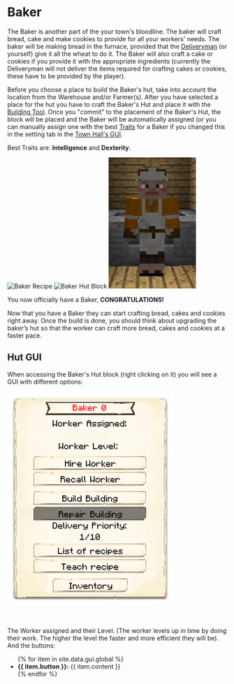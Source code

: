 # Baker

The Baker is another part of the your town's bloodline. The baker will craft bread, cake and make cookies to provide for all your workers' needs. The baker will be making bread in the furnace, provided that the [Deliveryman](../workers/deliveryman) (or yourself) give it all the wheat to do it. The Baker will also craft a cake or cookies if you provide it with the appropriate ingredients (currently the Deliveryman will not deliver the items required for crafting cakes or cookies, these have to be provided by the player). 

Before you choose a place to build the Baker's hut, take into account the location from the Warehouse and/or Farmer(s). After you have selected a place for the hut you have to craft the Baker's Hut and place it with the [Building Tool](../../source/tutorials/building_tool).  Once you "commit" to the placement of the Baker's Hut, the block will be placed and the Baker will  be automatically assigned (or you can manually assign one with the best [Traits](../../source/tutorials/worker_info) for a Baker if you changed this in the setting tab in the [Town Hall's GUI](../../source/buildings/townhall).

Best Traits are: **Intelligence** and **Dexterity**.

<img src="../../assets/images/.../baker_recipe.png" alt="Baker Recipe"> <img src="../../assets/images/.../baker_chest.png" alt="Baker Hut Block"> <img src="../../assets/images/Workers/Baker.png" alt="Baker">

You now officially have a Baker, **CONGRATULATIONS!**

Now that you have a Baker they can start crafting bread, cakes and cookies right away. Once the build is done, you should think about upgrading the baker’s hut so that the worker can craft more bread, cakes and cookies at a faster pace. 

## Hut GUI

When accessing the Baker's Hut block (right clicking on it) you will see a GUI with different options:

<div class="row">
  <div class="col-sm-12 col-md">
    <img src="../../assets/images/gui/bakergui.png" class="img-fluid mx-auto" alt="Baker GUI">
  </div>
  <div class="col-sm-12 col-md">
    <br>
    <br>
    <p>The Worker assigned and their Level. (The worker levels up in time by doing their work. The higher the level the faster and more efficient they will be). And the buttons:</p>
    <ul>
      {% for item in site.data.gui.global %}
        <li><strong>{{ item.button }}:</strong> {{ item.content }}</li>
      {% endfor %}
    </ul>
  </div>
</div>
